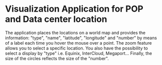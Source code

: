 # Visualization Application for POP and Data center location

The application places the locations on a world map and provides the information: "type", "name", "latitude", "longitude" and "number" by means of a label each time you hover the mouse over a point.
The zoom feature allows you to select a specific location. You also have the possibility to select a display by "type" i.e. Equinix, InterCloud, Megaport... Finally, the size of the circles reflects the size of the "number".